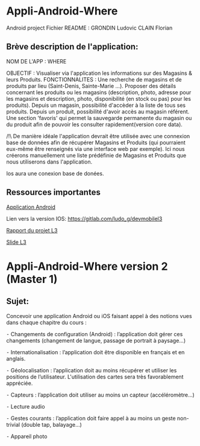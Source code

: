 # Appli-Android-Where
Android project 
Fichier README :
GRONDIN Ludovic
CLAIN Florian

## Brève description de l'application:

NOM DE L'APP : WHERE

OBJECTIF : 
Visualiser via l'application les informations sur des Magasins & leurs Produits.
FONCTIONNALITES : Une recherche de magasins et de produits par lieu (Saint-Denis, Sainte-Marie ...).
Proposer des détails concernant les produits ou les magasins (description, photo, adresse pour les magasins et description, photo, disponibilité (en stock ou pas) pour les produits).
Depuis un magasin, possibilité d'accèder à la liste de tous ses produits.
Depuis un produit, possibilité d'avoir accès au magasin référent.
Une section 'favoris' qui permet la sauvegarde permanente du magasin ou du produit afin de pouvoir les consulter rapidement(version core data).

/!\ De manière idéale l'application devrait être utilisée avec une connexion base de données afin de récupérer Magasins et 
Produits (qui pourraient eux-même être renseignés via une interface web par exemple).
Ici nous créerons manuellement une liste prédéfinie de Magasins et Produits que nous utiliserons dans l'application.

Ios aura une conexion base de donées.

## Ressources importantes

[Application Android](app)

Lien vers la version IOS:  https://gitlab.com/ludo_g/devmobilel3

[Rapport du projet L3](latexRapport)

[Slide L3](slide)

# Appli-Android-Where version 2 (Master 1)

## Sujet:

Concevoir une application Android ou iOS faisant appel à des notions vues dans
chaque chapitre du cours :

⁃ Changements de configuration (Android) : l’application doit gérer ces
changements (changement de langue, passage de portrait à paysage…)

⁃ Internationalisation : l’application doit être disponible en français et en
anglais.

⁃ Géolocalisation : l’application doit au moins récupérer et utiliser les positions
de l’utilisateur. L'utilisation des cartes sera très favorablement appréciée.

⁃ Capteurs : l’application doit utiliser au moins un capteur (accéléromètre…)

⁃ Lecture audio

⁃ Gestes courants : l’application doit faire appel à au moins un geste non-trivial
(double tap, balayage…)

⁃ Appareil photo
